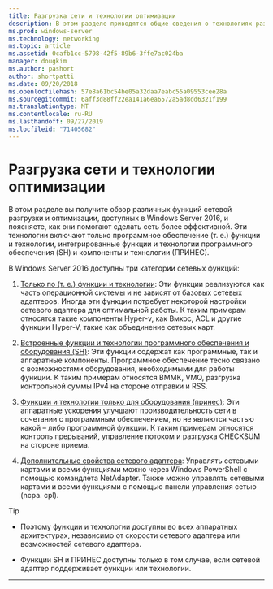 ```yaml
---
title: Разгрузка сети и технологии оптимизации
description: В этом разделе приводятся общие сведения о технологиях разгрузки и оптимизации в Windows Server 2016, а также ссылки на дополнительные рекомендации по этим технологиям.
ms.prod: windows-server
ms.technology: networking
ms.topic: article
ms.assetid: 0cafb1cc-5798-42f5-89b6-3ffe7ac024ba
manager: dougkim
ms.author: pashort
author: shortpatti
ms.date: 09/20/2018
ms.openlocfilehash: 57e8a61bc54be05a32daa7eabc55a09553cee28a
ms.sourcegitcommit: 6aff3d88ff22ea141a6ea6572a5ad8dd6321f199
ms.translationtype: MT
ms.contentlocale: ru-RU
ms.lasthandoff: 09/27/2019
ms.locfileid: "71405682"
---
```

# <a name="network-offload-and-optimization-technologies"></a>Разгрузка сети и технологии оптимизации

В этом разделе вы получите обзор различных функций сетевой разгрузки и оптимизации, доступных в Windows Server 2016, и поясняете, как они помогают сделать сеть более эффективной. Эти технологии включают только программное обеспечение (т. е.) функции и технологии, интегрированные функции и технологии программного обеспечения (SH) и компоненты и технологии (ПРИНЕС).

В Windows Server 2016 доступны три категории сетевых функций: 

1.  [Только по (т. е.) функции и технологии](hpn-software-only-features.md): Эти функции реализуются как часть операционной системы и не зависят от базовых сетевых адаптеров. Иногда эти функции потребует некоторой настройки сетевого адаптера для оптимальной работы. К таким примерам относятся такие компоненты Hyper-v, как Вмкос, ACL и другие функции Hyper-V, такие как объединение сетевых карт.   

2.  [Встроенные функции и технологии программного обеспечения и оборудования (SH)](hpn-software-hardware-features.md): Эти функции содержат как программные, так и аппаратные компоненты. Программное обеспечение тесно связано с возможностями оборудования, необходимыми для работы функции. К таким примерам относятся ВММК, VMQ, разгрузка контрольной суммы IPv4 на стороне отправки и RSS.   

3.  [Функции и технологии только для оборудования (принес)](hpn-hardware-only-features.md): Эти аппаратные ускорения улучшают производительность сети в сочетании с программным обеспечением, но не являются частью какой – либо программной функции. К таким примерам относятся контроль прерываний, управление потоком и разгрузка CHECKSUM на стороне приема. 

4. [Дополнительные свойства сетевого адаптера](hpn-nic-advanced-properties.md): Управлять сетевыми картами и всеми функциями можно через Windows PowerShell с помощью командлета NetAdapter.  Также можно управлять сетевыми картами и всеми функциями с помощью панели управления сетью (ncpa. cpl). 

>[!TIP]
>- Поэтому функции и технологии доступны во всех аппаратных архитектурах, независимо от скорости сетевого адаптера или возможностей сетевого адаптера.
>
>- Функции SH и ПРИНЕС доступны только в том случае, если сетевой адаптер поддерживает функции или технологии.

---